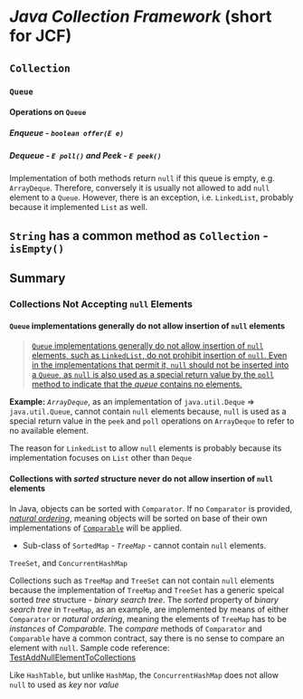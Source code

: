 # *Java Collection Framework* (short for JCF)
## `Collection`
### `Queue`
#### Operations on `Queue`
##### *Enqueue* - `boolean offer(E e)`
##### *Dequeue* - `E poll()` and *Peek* - `E peek()`
Implementation of both methods return `null` if this queue is empty, e.g. `ArrayDeque`. Therefore, conversely it is usually not allowed to add `null` element to a `Queue`. However, there is an exception, i.e. `LinkedList`, probably because it implemented `List` as well.

## `String` has a common method as `Collection` - `isEmpty()`

## Summary
### Collections Not Accepting `null` Elements
#### `Queue` implementations generally do not allow insertion of `null` elements
> [`Queue` implementations generally do not allow insertion of `null` elements, such as `LinkedList`, do not prohibit insertion of `null`. Even in the implementations that permit it, `null` should not be inserted into a `Queue`, as `null` is also used as a special return value by the `poll` method to indicate that the *queue* contains no elements.](https://docs.oracle.com/javase/8/docs/api/java/util/Queue.html)

**Example:** *`ArrayDeque`*, as an implementation of `java.util.Deque` => `java.util.Queue`, cannot contain `null` elements because, `null` is used as a special return value in the `peek` and `poll` operations on `ArrayDeque` to refer to no available element.

The reason for `LinkedList` to allow `null` elements is probably because its implementation focuses on `List` other than `Deque`

#### Collections with *sorted* structure never do not allow insertion of `null` elements
In Java, objects can be sorted with `Comparator`. If no `Comparator` is provided, [*natural ordering*](https://docs.oracle.com/javase/8/docs/api/java/lang/Comparable.html), meaning objects will be sorted on base of their own implementations of [`Comparable`](https://docs.oracle.com/javase/8/docs/api/java/lang/Comparable.html)  will be applied.    

* Sub-class of `SortedMap` - *`TreeMap`* - cannot contain `null` elements. 

 `TreeSet`, and `ConcurrentHashMap`


Collections such as `TreeMap` and `TreeSet` can not contain `null` elements because the implementation of `TreeMap` and `TreeSet` has a generic speical sorted *tree* structure - *binary search tree*. The *sorted* property of *binary search tree* in `TreeMap`, as an example, are implemented by means of either `Comparator` or *natural ordering*, meaning the elements of `TreeMap` has to be *instances* of *Comparable*. The *compare* methods of `Comparator` and `Comparable` have a common contract, say there is no sense to compare an element with `null`. Sample code reference: [TestAddNullElementToCollections](https://github.com/rxue/java8-perusharjoitus/blob/master/oca_ocp/src/test/java/ruixue/practice/ocpkasi/core_java/collections/TestAddNullElementToCollections.java) 

Like `HashTable`, but unlike `HashMap`, the `ConcurrentHashMap` does not allow `null` to used as *key* nor *value*
